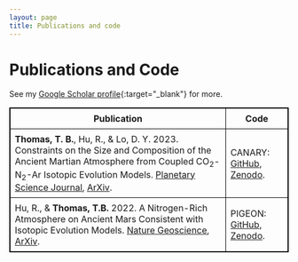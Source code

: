 ```yaml
---
layout: page
title: Publications and code
---
```


# Publications and Code

See my [Google Scholar profile](https://scholar.google.com/citations?user=e_IjiKcAAAAJ&hl=en&authuser=1){:target="_blank"} for more.

<table style="border: 1px solid black; border-collapse: collapse;">
  <thead>
    <tr>
      <th style="border: 1px solid black; padding: 8px;"><strong>Publication</strong></th>
      <th style="border: 1px solid black; padding: 8px;"><strong>Code</strong></th>
    </tr>
  </thead>
  <tbody>
    <tr>
      <td style="border: 1px solid black; padding: 8px;">
        <strong>Thomas, T. B.</strong>,  Hu, R., & Lo, D. Y. 2023. Constraints on the Size and Composition of the Ancient Martian Atmosphere from Coupled CO<sub>2</sub>-N<sub>2</sub>-Ar Isotopic Evolution Models. <a href="https://doi.org/10.3847/PSJ/acb924" target="_blank">Planetary Science Journal</a>, <a href="https://arxiv.org/abs/2302.04241" target="_blank">ArXiv</a>.
      </td>
      <td style="border: 1px solid black; padding: 8px;"> 
        CANARY: <a href="https://github.com/trentagon/canary" target="_blank">GitHub</a>, <a href="https://zenodo.org/record/7600495#.ZAKP0S-B0Q0" target="_blank">Zenodo</a>.
      </td>
    </tr>
    <tr>
      <td style="border: 1px solid black; padding: 8px;">
        Hu, R., & <strong>Thomas, T.B.</strong> 2022. A Nitrogen-Rich Atmosphere on Ancient Mars Consistent with Isotopic Evolution Models. <a href="https://www.nature.com/articles/s41561-021-00886-y" target="_blank">Nature Geoscience</a>, <a href="https://arxiv.org/abs/2202.04825" target="_blank">ArXiv</a>.
      </td>
      <td style="border: 1px solid black; padding: 8px;">
        PIGEON: <a href="https://github.com/trentagon/pigeon" target="_blank">GitHub</a>, <a href="https://doi.org/10.5281/zenodo.5760095" target="_blank">Zenodo</a>.
      </td>
    </tr>
  </tbody>
</table>
